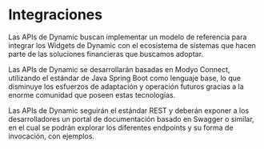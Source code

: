 # Integraciones

Las APIs de Dynamic buscan implementar un modelo de referencia para integrar los Widgets de Dynamic con el ecosistema de sistemas que hacen parte de las soluciones financieras que buscamos adoptar.

Las APIs de Dynamic se desarrollarán basadas en Modyo Connect, utilizando el estándar de Java Spring Boot como lenguaje base, lo que disminuye los esfuerzos de adaptación y operación futuros gracias a la enorme comunidad que poseen estas tecnologías.

Las APIs de Dynamic seguirán el estándar REST y deberán exponer a los desarrolladores un portal de documentación basado en Swagger o similar, en el cual se podrán explorar los diferentes endpoints y su forma de invocación, con ejemplos.
